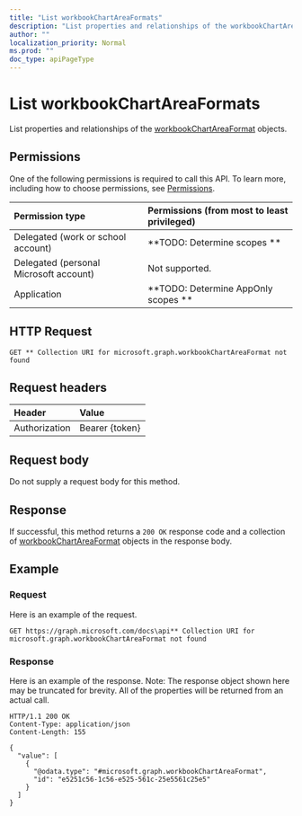 ```yaml
---
title: "List workbookChartAreaFormats"
description: "List properties and relationships of the workbookChartAreaFormat objects."
author: ""
localization_priority: Normal
ms.prod: ""
doc_type: apiPageType
---
```


# List workbookChartAreaFormats

List properties and relationships of the [workbookChartAreaFormat](../resources/workbookchartareaformat.md) objects.

## Permissions
One of the following permissions is required to call this API. To learn more, including how to choose permissions, see [Permissions](/concepts/permissions-reference.md).

|Permission type|Permissions (from most to least privileged)|
|:---|:---|
|Delegated (work or school account)|**TODO: Determine scopes **|
|Delegated (personal Microsoft account)|Not supported.|
|Application|**TODO: Determine AppOnly scopes **|

## HTTP Request
<!-- {
  "blockType": "ignored"
}
-->
``` http
GET ** Collection URI for microsoft.graph.workbookChartAreaFormat not found
```

## Request headers
|Header|Value|
|:---|:---|
|Authorization|Bearer {token}|

## Request body
Do not supply a request body for this method.

## Response
If successful, this method returns a `200 OK` response code and a collection of [workbookChartAreaFormat](../resources/workbookchartareaformat.md) objects in the response body.

## Example

### Request
Here is an example of the request.
<!-- {
  "blockType": "request",
  "name": "get_workbookchartareaformat"
}
-->
``` http
GET https://graph.microsoft.com/docs\api** Collection URI for microsoft.graph.workbookChartAreaFormat not found
```

### Response
Here is an example of the response. Note: The response object shown here may be truncated for brevity. All of the properties will be returned from an actual call.
<!-- {
  "blockType": "response",
  "truncated": true,
  "@odata.type": "collection(microsoft.graph.workbookchartareaformat)"
}
-->
``` http
HTTP/1.1 200 OK
Content-Type: application/json
Content-Length: 155

{
  "value": [
    {
      "@odata.type": "#microsoft.graph.workbookChartAreaFormat",
      "id": "e5251c56-1c56-e525-561c-25e5561c25e5"
    }
  ]
}
```

